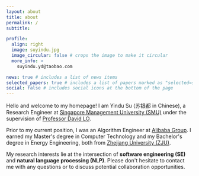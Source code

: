 ```yaml
---
layout: about
title: about
permalink: /
subtitle: 

profile:
  align: right
  image: suyindu.jpg
  image_circular: false # crops the image to make it circular
  more_info: >
    suyindu.yd@taobao.com

news: true # includes a list of news items
selected_papers: true # includes a list of papers marked as "selected={true}"
social: false # includes social icons at the bottom of the page
---
```


Hello and welcome to my homepage! I am Yindu Su (苏银都 in Chinese), a Research Engineer at [Singapore Management University (SMU)](https://www.smu.edu.sg/) under the supervision of [Professor David LO](http://www.mysmu.edu/faculty/davidlo/).

Prior to my current position, I was an Algorithm Engineer at [Alibaba Group](https://www.alibabagroup.com/en-US/). I earned my Master's degree in Computer Technology and my Bachelor's degree in Energy Engineering, both from [Zhejiang University (ZJU)](https://www.zju.edu.cn/english/).

My research interests lie at the intersection of **software engineering (SE)** and **natural language processing (NLP)**.
Please don't hesitate to contact me with any questions or to discuss potential collaboration opportunities.
